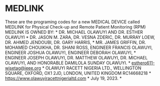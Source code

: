 # MEDLINK
These are the programing codes for a new MEDICAL DEVICE called MEDLINK for Physical Check-up and Remote Patient Monitoring (RPM)
MEDLINK IS OWNED BY:
       * DR. MICHAEL OLAWUYI AND DR. ESTHER OLAWUYI
       * DR. JASON M. ZARA, DR. VESNA ZDERIC, DR. MURRAY LOEW, DR. AHMED JENDOUBI, DR. GARY HARRIS,
       * MR. JAMES GRIFFIN, DR. MOHAMED CHOUIKHA, DR. SHANI ROSS, ENGINEER FRANCIS OLAWUYI, ENGINEER JOSHUA OLAWUYI, ENGINEER DEBORAH OLAWUYI,
       * ENGINEER JOSEPH OLAWUYI, DR. MATTHEW OLAWUYI, DR. MICHAEL OLAWUYI, AND HONORABLE DAMILOLA SUNDAY OLAWUYI.
       * esthero611-wisetag@ieee.org
       * OLAWUYI RACETT NIGERIA LTD., WELLINGTON SQUARE, OXFORD, OX1 2JD, LONDON, UNITED KINGDOM RC14668218
       * https://www.olawuyiracettnigerialtd.com
       * July 19, 2023.
       *   
